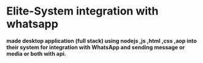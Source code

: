 # Elite-System integration with whatsapp 
**made desktop application (full stack) using nodejs ,js ,html ,css ,aop into their system for integration with WhatsApp and sending message or media or both with api.**
